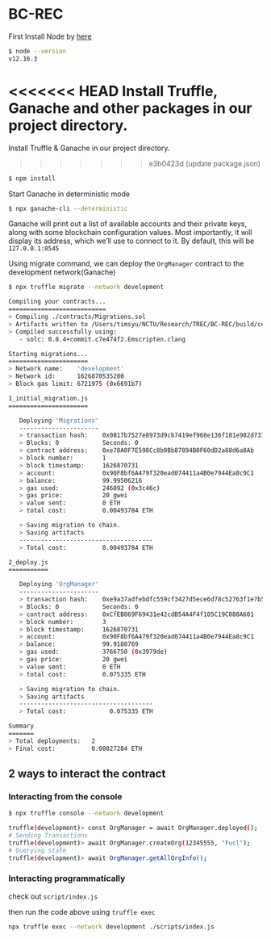 # BC-REC


First Install Node by [here](https://nodejs.org/en/download/)

```bash
$ node --version  
v12.16.3
```

<<<<<<< HEAD
Install Truffle, Ganache and other packages in our project directory.
=======
Install Truffle & Ganache in our project directory.
>>>>>>> e3b0423d (update package.json)

```bash
$ npm install
```

Start Ganache in deterministic mode

```bash
$ npx ganache-cli --deterministic
```

Ganache will print out a list of available accounts and their private keys, along with some blockchain configuration values. Most importantly, it will display its address, which we’ll use to connect to it. By default, this will be `127.0.0.1:8545`

Using migrate command, we can deploy the `OrgManager` contract to the development network(Ganache)

```bash
$ npx truffle migrate --network development

Compiling your contracts...
===========================
> Compiling ./contracts/Migrations.sol
> Artifacts written to /Users/timsyu/NCTU/Research/TREC/BC-REC/build/contracts
> Compiled successfully using:
   - solc: 0.8.4+commit.c7e474f2.Emscripten.clang

Starting migrations...
======================
> Network name:    'development'
> Network id:      1626870535280
> Block gas limit: 6721975 (0x6691b7)

1_initial_migration.js
======================

   Deploying 'Migrations'
   ----------------------
   > transaction hash:    0x0817b7527e8973d9cb7419ef968e136f181e982d737f012fd39709cae1ac4041
   > Blocks: 0            Seconds: 0
   > contract address:    0xe78A0F7E598Cc8b0Bb87894B0F60dD2a88d6a8Ab
   > block number:        1
   > block timestamp:     1626870731
   > account:             0x90F8bf6A479f320ead074411a4B0e7944Ea8c9C1
   > balance:             99.99506216
   > gas used:            246892 (0x3c46c)
   > gas price:           20 gwei
   > value sent:          0 ETH
   > total cost:          0.00493784 ETH

   > Saving migration to chain.
   > Saving artifacts
   -------------------------------------
   > Total cost:          0.00493784 ETH

2_deploy.js
===========

   Deploying 'OrgManager'
   ----------------------
   > transaction hash:    0xe9a37adfebdfc559cf3427d5ece6d78c52763f1e7b5cd88811602a7bf69eb39c
   > Blocks: 0            Seconds: 0
   > contract address:    0xCfEB869F69431e42cdB54A4F4f105C19C080A601
   > block number:        3
   > block timestamp:     1626870731
   > account:             0x90F8bf6A479f320ead074411a4B0e7944Ea8c9C1
   > balance:             99.9188769
   > gas used:            3766750 (0x3979de)
   > gas price:           20 gwei
   > value sent:          0 ETH
   > total cost:          0.075335 ETH

   > Saving migration to chain.
   > Saving artifacts
   -------------------------------------
   > Total cost:            0.075335 ETH

Summary
=======
> Total deployments:   2
> Final cost:          0.08027284 ETH
```

## 2 ways to interact the contract

### Interacting from the console

```bash
$ npx truffle console --network development

truffle(development)> const OrgManager = await OrgManager.deployed();
# Sending Transactions
truffle(development)> await OrgManager.createOrg(12345555, "Fucl");
# Querying state
truffle(development)> await OrgManager.getAllOrgInfo();
```

### Interacting programmatically

check out `script/index.js`

then run the code above using `truffle exec`

```bash
npx truffle exec --network development ./scripts/index.js
```
